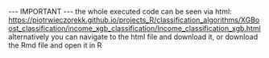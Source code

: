 --- IMPORTANT --- the whole executed code can be seen via html: https://piotrwieczorekk.github.io/projects_R/classification_algorithms/XGBoost_classification/income_xgb_classification/Income_classification_xgb.html alternatively you can navigate to the html file and download it, or download the Rmd file and open it in R
